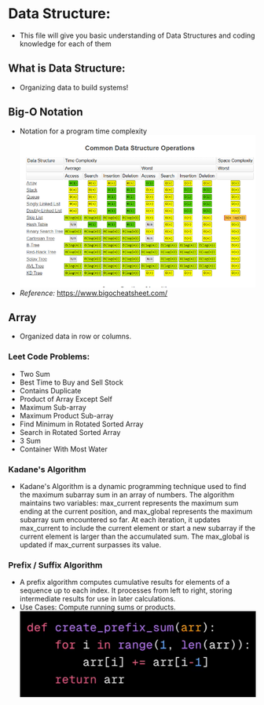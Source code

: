 # Data Structure:
- This file will give you basic understanding of Data Structures and coding knowledge for each of them

## What is Data Structure:
- Organizing data to build systems!

## Big-O Notation
- Notation for a program time complexity  
![Big-O Notation](./assets/big-o-notation.png)
- *Reference:* https://www.bigocheatsheet.com/ 

## Array 
- Organized data in row or columns.
### Leet Code Problems:
- Two Sum
- Best Time to Buy and Sell Stock
- Contains Duplicate
- Product of Array Except Self
- Maximum Sub-array
- Maximum Product Sub-array
- Find Minimum in Rotated Sorted Array
- Search in Rotated Sorted Array
- 3 Sum
- Container With Most Water
### Kadane's Algorithm
- Kadane's Algorithm is a dynamic programming technique used to find the maximum subarray sum in an array of numbers. The algorithm maintains two variables: max_current represents the maximum sum ending at the current position, and max_global represents the maximum subarray sum encountered so far. At each iteration, it updates max_current to include the current element or start a new subarray if the current element is larger than the accumulated sum. The max_global is updated if max_current surpasses its value.
### Prefix / Suffix Algorithm 
- A prefix algorithm computes cumulative results for elements of a sequence up to each index. It processes from left to right, storing intermediate results for use in later calculations.
- Use Cases: Compute running sums or products.
![alt text](./assets/prefix-sufix.png)
